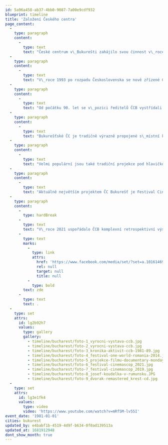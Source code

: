 ```yaml
---
id: 5a96a458-ab37-4bb0-9087-7a00e9cdf932
blueprint: timeline
title: 'Založení Českého centra'
page_content:
  -
    type: paragraph
    content:
      -
        type: text
        text: "České centrum v\_Bukurešti zahájilo svou činnost v\_roce 1981, původně jako Československý dům kultury na Bulevardu Dacia. Z\_80. let nejsou dohledatelné informace k\_personálnímu obsazení centra, existuje ale unikátní kronika, která dokumentuje jednotlivé akce a ohlasy účastníků.\_"
  -
    type: paragraph
    content:
      -
        type: text
        text: "V\_roce 1993 po rozpadu Československa se nově zřízené České centrum Bukurešť přesunulo do budovy ambasády ČR v\_samotném centru města, kde sídlí dodnes. Krom kanceláří tu provozuje i sál pro veřejné akce, knihovnu a místnost pro výuku češtiny.\_"
  -
    type: paragraph
    content:
      -
        type: text
        text: "Od počátku 90. let se v\_pozici ředitelů ČCB vystřídali postupně Milena Petrová, Dana Brabcová, Stanislav Kázecký, Vilma Anýžová, Monika Štěpánová, René Kubášek, František Zachoval a aktuálně Robin Ujfaluši."
  -
    type: paragraph
    content:
      -
        type: text
        text: "Bukurešťské ČC je tradičně výrazně propojené s\_místní kulturní scénou. Mezi jeho nejzásadnější počiny patří například založení lidskoprávního festivalu One World Romania v\_roce 2008, který dnes už funguje nezávisle a je důležitou edukativní platformou s\_celostátním dosahem."
  -
    type: paragraph
    content:
      -
        type: text
        text: "Velmi populární jsou také tradiční projekce pod hlavičkou Documentary Mondays v\_sále Českého centra, dnes nejdéle trvající programový formát, který funguje v\_různých obměnách pravidelně už 15 let."
  -
    type: paragraph
    content:
      -
        type: text
        text: "Aktuálně největším projektem ČC Bukurešť je Festival Cinemascop, který začal znovuotevřením letního kina na pobřeží v\_Eforii Sud v\_roce 2018. Dnes funguje toto kino celosezónně jako lokální projekt Eforie Colorat a patří mezi nejzajímavější kulturní huby na rumunském pobřeží. České centrum dál ve spolupráci s\_EUNIC Romania projekt podporuje."
  -
    type: paragraph
    content:
      -
        type: hardBreak
      -
        type: text
        text: "V\_roce 2021 uspořádalo ČCB komplexní retrospektivní výstavu ke 40. výročí činnosti – fotogalerie z vernisáže "
      -
        type: text
        marks:
          -
            type: link
            attrs:
              href: 'https://www.facebook.com/media/set/?set=a.10161469438151040&type=3'
              rel: null
              target: null
              title: null
          -
            type: bold
        text: zde
      -
        type: text
        text: .
  -
    type: set
    attrs:
      id: lg2b92h7
      values:
        type: gallery
        gallery:
          - timeline/bucharest/foto-1_vyrocni-vystava-ccb.jpg
          - timeline/bucharest/foto-2_vyrocni-vystava-ccb.jpg
          - timeline/bucharest/foto-3_kronika-aktivit-ccb-1981-89.jpg
          - timeline/bucharest/foto-4_festival-one-world-romania-2014.jpg
          - timeline/bucharest/foto-5_projekce-filmu-documentary-mondays_2018.jpg
          - timeline/bucharest/foto-6_festival-cinemascop_2021.jpg
          - timeline/bucharest/foto-7_festival-cinemascop_2019.jpg
          - timeline/bucharest/foto-8_josef-koudelka-v-rumunsku.JPG
          - timeline/bucharest/foto-9_dvorak-remastered_krest-cd.jpg
  -
    type: set
    attrs:
      id: lg3e1fk4
      values:
        type: video
        video: 'https://www.youtube.com/watch?v=mRfSM-lv55I'
event_date: '1981-01-01'
cities: bukurest
updated_by: e4babf1b-4519-4d9f-b634-0f0ad139513a
updated_at: 1681912948
dont_show_month: true
---
```

